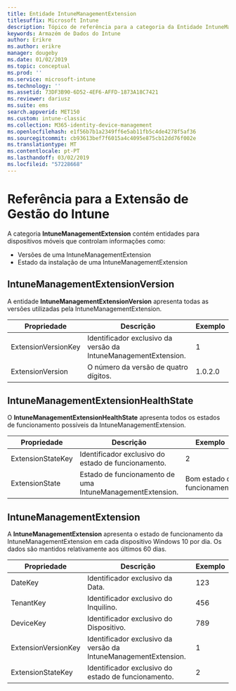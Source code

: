 ```yaml
---
title: Entidade IntuneManagementExtension
titlesuffix: Microsoft Intune
description: Tópico de referência para a categoria da Entidade IntuneManagementExtension das coleções de entidades na API do Armazém de Dados do Intune.
keywords: Armazém de Dados do Intune
author: Erikre
ms.author: erikre
manager: dougeby
ms.date: 01/02/2019
ms.topic: conceptual
ms.prod: ''
ms.service: microsoft-intune
ms.technology: ''
ms.assetid: 73DF3B90-6D52-4EF6-AFFD-1873A18C7421
ms.reviewer: dariusz
ms.suite: ems
search.appverid: MET150
ms.custom: intune-classic
ms.collection: M365-identity-device-management
ms.openlocfilehash: e1f56b7b1a2349ff6e5ab11fb5c4de4278f5af36
ms.sourcegitcommit: cb93613bef7f6015a4c4095e875cb12dd76f002e
ms.translationtype: MT
ms.contentlocale: pt-PT
ms.lasthandoff: 03/02/2019
ms.locfileid: "57228668"
---
```

# <a name="reference-for-intune-management-extension"></a>Referência para a Extensão de Gestão do Intune

A categoria **IntuneManagementExtension** contém entidades para dispositivos móveis que controlam informações como:

  -  Versões de uma IntuneManagementExtension
  -  Estado da instalação de uma IntuneManagementExtension

## <a name="intunemanagementextensionversion"></a>IntuneManagementExtensionVersion

A entidade **IntuneManagementExtensionVersion** apresenta todas as versões utilizadas pela IntuneManagementExtension.

| Propriedade  | Descrição | Exemplo |
|---------|------------|--------|
| ExtensionVersionKey |Identificador exclusivo da versão da IntuneManagementExtension. | 1 |
| ExtensionVersion |O número da versão de quatro dígitos. |1.0.2.0 |

## <a name="intunemanagementextensionhealthstate"></a>IntuneManagementExtensionHealthState

O **IntuneManagementExtensionHealthState** apresenta todos os estados de funcionamento possíveis da IntuneManagementExtension.

| Propriedade  | Descrição | Exemplo |
|---------|------------|--------|
| ExtensionStateKey |Identificador exclusivo do estado de funcionamento. | 2 |
| ExtensionState |Estado de funcionamento de uma IntuneManagementExtension. | Bom estado de funcionamento |

## <a name="intunemanagementextension"></a>IntuneManagementExtension

A **IntuneManagementExtension** apresenta o estado de funcionamento da IntuneManagementExtension em cada dispositivo Windows 10 por dia.
Os dados são mantidos relativamente aos últimos 60 dias. 


|      Propriedade       |                         Descrição                         | Exemplo |
|---------------------|-------------------------------------------------------------|---------|
|       DateKey       |               Identificador exclusivo da Data.                |   123   |
|      TenantKey      |              Identificador exclusivo do Inquilino.               |   456   |
|      DeviceKey      |              Identificador exclusivo do Dispositivo.               |   789   |
| ExtensionVersionKey | Identificador exclusivo da versão da IntuneManagementExtension. |    1    |
|  ExtensionStateKey  |             Identificador exclusivo do estado de funcionamento.              |    2    |

